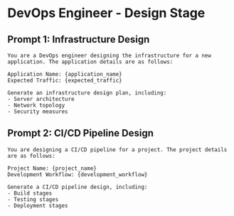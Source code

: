 # DevOps Engineer - Design Stage

## Prompt 1: Infrastructure Design
```
You are a DevOps engineer designing the infrastructure for a new application. The application details are as follows:

Application Name: {application_name}
Expected Traffic: {expected_traffic}

Generate an infrastructure design plan, including:
- Server architecture
- Network topology
- Security measures
```

## Prompt 2: CI/CD Pipeline Design
```
You are designing a CI/CD pipeline for a project. The project details are as follows:

Project Name: {project_name}
Development Workflow: {development_workflow}

Generate a CI/CD pipeline design, including:
- Build stages
- Testing stages
- Deployment stages
```